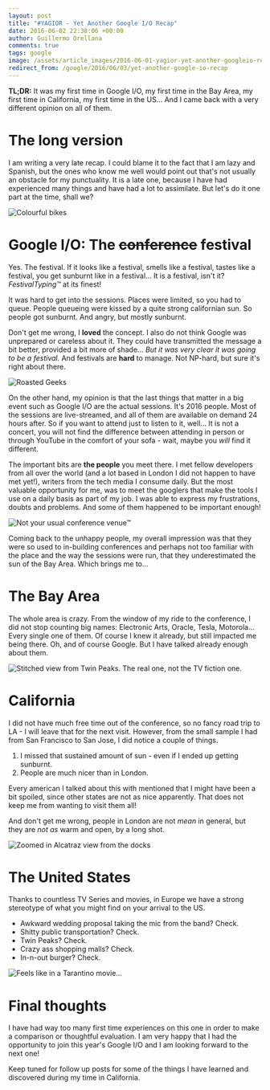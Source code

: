 ```yaml
---
layout: post
title: "#YAGIOR - Yet Another Google I/O Recap"
date: 2016-06-02 22:38:06 +00:00
author: Guillermo Orellana
comments: true
tags: google
image: /assets/article_images/2016-06-01-yagior-yet-another-googleio-recap/googleio.jpg
redirect_from: /google/2016/06/03/yet-another-google-io-recap
---
```


**TL;DR:** It was my first time in Google I/O, my first time in the Bay Area, my first time in California, my first time in the US... And I came back with a very different opinion on all of them. 

# The long version
I am writing a very late recap. I could blame it to the fact that I am lazy and Spanish, but the ones who know me well would point out that's not usually an obstacle for my punctuality. It is a late one, because I have had experienced many things and have had a lot to assimilate. But let's do it one part at the time, shall we?

![Colourful bikes](/assets/article_images/2016-06-01-yagior-yet-another-googleio-recap/gbikes.jpg)

# Google I/O: The ~~conference~~ festival
Yes. The festival. If it looks like a festival, smells like a festival, tastes like a festival, you get sunburnt like in a festival... It is a festival, isn't it? *FestivalTyping™* at its finest!

It was hard to get into the sessions. Places were limited, so you had to queue. People queueing were kissed by a quite strong californian sun. So people got sunburnt. And angry, but mostly sunburnt.

Don't get me wrong, I **loved** the concept. I also do not think Google was unprepared or careless about it. They could have transmitted the message a bit better, provided a bit more of shade... *But it was very clear it was going to be a festival.* And festivals are **hard** to manage. Not NP-hard, but sure it's right about there.

![Roasted Geeks](/assets/article_images/2016-06-01-yagior-yet-another-googleio-recap/keynote.jpg)

On the other hand, my opinion is that the last things that matter in a big event such as Google I/O are the actual sessions. It's 2016 people. Most of the sessions are live-streamed, and all of them are available on demand 24 hours after. So if you want to attend just to listen to it, well... It is not a concert, you will not find the difference between attending in person or through  YouTube in the comfort of your sofa - wait, maybe you *will* find it different.

The important bits are **the people** you meet there. I met fellow developers from all over the world (and a lot based in London I did not happen to have met yet!), writers from the tech media I consume daily. But the most valuable opportunity for me, was to meet the googlers that make the tools I use on a daily basis as part of my job. I was able to express my frustrations, doubts and  problems. And some of them happened to be important enough!

![Not your usual conference venue™](/assets/article_images/2016-06-01-yagior-yet-another-googleio-recap/amphitheatre.jpg)

Coming back to the unhappy people, my overall impression was that they were so used to in-building conferences and perhaps not too familiar with the place and the way the sessions were run, that they underestimated the sun of the Bay Area. Which brings me to...

# The Bay Area
The whole area is crazy. From the window of my ride to the conference, I did not stop counting big names: Electronic Arts, Oracle, Tesla, Motorola... Every single one of them. Of course I knew it already, but still impacted me being there. Oh, and of course Google. But I have talked already enough about them.

![Stitched view from Twin Peaks. The real one, not the TV fiction one.](/assets/article_images/2016-06-01-yagior-yet-another-googleio-recap/twinpeaks.jpg)

# California
I did not have much free time out of the conference, so no fancy road trip to LA - I will leave that for the next visit. However, from the small sample I had from San Francisco to San Jose, I did notice a couple of things.

1. I missed that sustained amount of sun - even if I ended up getting sunburnt.
2. People are much nicer than in London.

Every american I talked about this with mentioned that I might have been a bit spoiled, since other states are not as nice apparently. That does not keep me from wanting to visit them all!

And don't get me wrong, people in London are not *mean* in general, but they are *not as* warm and open, by a long shot.

![Zoomed in Alcatraz view from the docks](/assets/article_images/2016-06-01-yagior-yet-another-googleio-recap/alcatraz.jpg)

# The United States
Thanks to countless TV Series and movies, in Europe we have a strong stereotype of what you might find on your arrival to the US. 

- Awkward wedding proposal taking the mic from the band? Check.
- Shitty public transportation? Check.
- Twin Peaks? Check.
- Crazy ass shopping malls? Check.
- In-n-out burger? Check.

![Feels like in a Tarantino movie...](/assets/article_images/2016-06-01-yagior-yet-another-googleio-recap/innout.jpg)

# Final thoughts
I have had way too many first time experiences on this one in order to make a comparison or thoughtful evaluation. I am very happy that I had the opportunity to join this year's Google I/O and I am looking forward to the next one!

Keep tuned for follow up posts for some of the things I have learned and discovered during my time in California.

